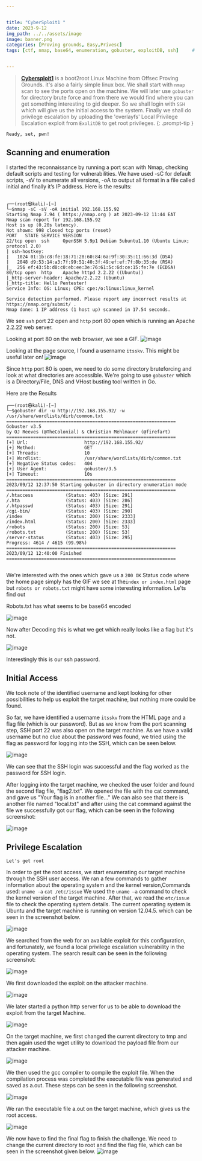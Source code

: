 ```yaml
---


title: "CyberSploit1 "
date: 2023-9-12 
img_path: ../../assets/image
image: banner.png
categories: [Proving grounds, Easy,Privesc]
tags: [ctf, nmap, base64, enumeration, gobuster, exploitDB, ssh]     # TAG names should always be lowercase


---
```




> **[Cybersploit1](https://portal.offsec.com/labs/play)**  is a boot2root Linux Machine from Offsec Proving Grounds. it's also a fairly simple linux box. We shall start with `nmap` scan to see the ports open on the machine. We will later  use `gobuster` for directory brute force and from there we would find where you can get something interesting to gid deeper. So we shall login with `SSH`  which will give us the initial access to the system. Finally we shall do privilege escalation by uploading the 'overlayfs' Local Privilege Escalation  exploit from `ExolitDB` to get root privileges.
{: .prompt-tip }

`Ready, set, pwn!` 


## Scanning and enumeration

I started the reconnaissance by running a port scan with Nmap, checking default scripts and testing for vulnerabilities.  We have used -sC for default 
scripts, -sV to enumerate all versions, -oA to output all format in a file called initial and finally it’s IP address. Here is the results:

```shell

┌──(root㉿kali)-[~]
└─$nmap -sC -sV -oA initial 192.168.155.92 
Starting Nmap 7.94 ( https://nmap.org ) at 2023-09-12 11:44 EAT
Nmap scan report for 192.168.155.92
Host is up (0.20s latency).
Not shown: 998 closed tcp ports (reset)
PORT   STATE SERVICE VERSION
22/tcp open  ssh     OpenSSH 5.9p1 Debian 5ubuntu1.10 (Ubuntu Linux; protocol 2.0)
| ssh-hostkey: 
|   1024 01:1b:c8:fe:18:71:28:60:84:6a:9f:30:35:11:66:3d (DSA)
|   2048 d9:53:14:a3:7f:99:51:40:3f:49:ef:ef:7f:8b:35:de (RSA)
|_  256 ef:43:5b:d0:c0:eb:ee:3e:76:61:5c:6d:ce:15:fe:7e (ECDSA)
80/tcp open  http    Apache httpd 2.2.22 ((Ubuntu))
|_http-server-header: Apache/2.2.22 (Ubuntu)
|_http-title: Hello Pentester!
Service Info: OS: Linux; CPE: cpe:/o:linux:linux_kernel

Service detection performed. Please report any incorrect results at https://nmap.org/submit/ .
Nmap done: 1 IP address (1 host up) scanned in 17.54 seconds.

```
                                                            
  We see `ssh` port 22 open and `http` port 80 open which is running an Apache 2.2.22 web server.                                                           


  Looking at port 80 on the web browser, we see a GIF. 
  ![image](../../assets/image/posts/cybersploit/pic1.png)

  Looking at the page source, I found a username `itsskv`. This might be useful later on!
  ![image](../../assets/image/posts/cybersploit/pic2.png)


  Since `http` port 80 is open, we need to do some directory bruteforcing and look at what directories are accessible. We're going to use `gobuster` which is a Directory/File, DNS and VHost busting tool written in Go.

  Here are the Results
  ```shell                                                                                                                                                                                            
┌──(root㉿kali)-[~]
└─$gobuster dir -u http://192.168.155.92/ -w /usr/share/wordlists/dirb/common.txt                    
===============================================================
Gobuster v3.5
by OJ Reeves (@TheColonial) & Christian Mehlmauer (@firefart)
===============================================================
[+] Url:                     http://192.168.155.92/
[+] Method:                  GET
[+] Threads:                 10
[+] Wordlist:                /usr/share/wordlists/dirb/common.txt
[+] Negative Status codes:   404
[+] User Agent:              gobuster/3.5
[+] Timeout:                 10s
===============================================================
2023/09/12 12:37:50 Starting gobuster in directory enumeration mode
===============================================================
/.htaccess            (Status: 403) [Size: 291]
/.hta                 (Status: 403) [Size: 286]
/.htpasswd            (Status: 403) [Size: 291]
/cgi-bin/             (Status: 403) [Size: 290]
/index                (Status: 200) [Size: 2333]
/index.html           (Status: 200) [Size: 2333]
/robots               (Status: 200) [Size: 53]
/robots.txt           (Status: 200) [Size: 53]
/server-status        (Status: 403) [Size: 295]
Progress: 4614 / 4615 (99.98%)
===============================================================
2023/09/12 12:40:00 Finished
===============================================================
                                                                    
  ```
We're interested with the ones which gave us a `200 OK` Status code where the home page simply has the GIF we see at the`index or index.html` page but `robots or robots.txt` might have some interesting information. Le'ts find out

Robots.txt has what seems to be base64 encoded


![image](../../assets/image/posts/cybersploit/pic3.png)

Now after Decoding this is what we get which really looks like a flag but it's not.

![image](../../assets/image/posts/cybersploit/pic4.png)


Interestingly this is our ssh password.

## Initial Access
We took note of the identified username and kept looking for other possibilities to help us exploit the target machine, but nothing more could be found.

So far, we have identified a username `itsskv` from the HTML page and a flag file (which is our password). But as we know from the port scanning step, SSH port 22 was also open on the target machine. As we have a valid username but no clue about the password was found, we tried using the flag as password for logging into the SSH, which can be seen below.

![image](../../assets/image/posts/cybersploit/pic5.png)


We can see that the SSH login was successful and the flag worked as the password for SSH login.

After logging into the target machine, we checked the user folder and found the second flag file, “flag2.txt”. We opened the file with the cat command, and gave us  "Your flag is in another file..." We can also see that there is another file named "local.txt" and after using the cat command against the file we successfully got our flag, which can be seen in the following screenshot:

![image](../../assets/image/posts/cybersploit/pic6.png)

## Privilege Escalation
`Let's get root`


In order to get the root access, we start enumerating our target machine through the SSH user access. We ran a few commands to gather information about the operating system and the kernel version,Commands used:
    `uname -a`
    `cat /etc/issue`
We used the `uname –a` command to check the kernel version of the target machine. After that, we read the `etc/issue` file to check the operating system details. The current operating system is Ubuntu and the target machine is running on version 12.04.5.
which can be seen in the screenshot below.

![image](../../assets/image/posts/cybersploit/pic7.png)


We searched from the web for an available exploit for this configuration, and fortunately, we found a local privilege escalation vulnerability in the operating system. The search result can be seen in the following screenshot:

![image](../../assets/image/posts/cybersploit/pic8.png)


We first downloaded the exploit on the attacker machine.

![image](../../assets/image/posts/cybersploit/pic9.png) 

We later started a python http server for us to be able to download the exploit from the target Machine.

![image](../../assets/image/posts/cybersploit/pic10.png) 


On the target machine, we first changed the current directory to tmp and then again used the wget utility to download the payload file from our attacker machine. 

![image](../../assets/image/posts/cybersploit/pic11.png)


We then used the gcc compiler to compile the exploit file. When the compilation process was completed the executable file was generated and saved as a.out. These steps can be seen in the following screenshot.

![image](../../assets/image/posts/cybersploit/pic12.png)


We ran the executable file a.out on the target machine, which gives us the root access. 

![image](../../assets/image/posts/cybersploit/pic13.png)


We now have to find the final flag to finish the challenge. We need to change the current directory to root and find the flag file, which can be seen in the screenshot given below.
![image](../../assets/image/posts/cybersploit/pic114.png)
